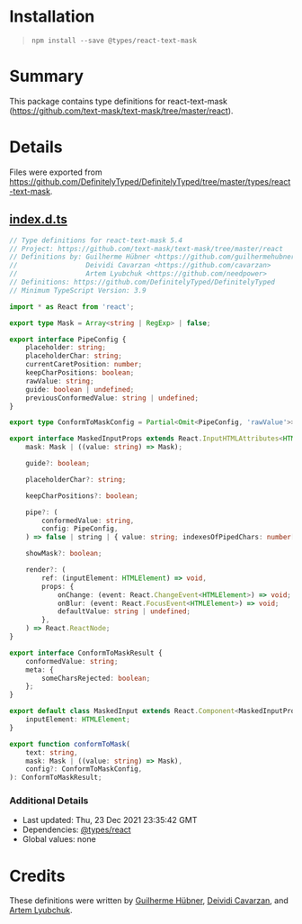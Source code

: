 # Installation
> `npm install --save @types/react-text-mask`

# Summary
This package contains type definitions for react-text-mask (https://github.com/text-mask/text-mask/tree/master/react).

# Details
Files were exported from https://github.com/DefinitelyTyped/DefinitelyTyped/tree/master/types/react-text-mask.
## [index.d.ts](https://github.com/DefinitelyTyped/DefinitelyTyped/tree/master/types/react-text-mask/index.d.ts)
````ts
// Type definitions for react-text-mask 5.4
// Project: https://github.com/text-mask/text-mask/tree/master/react
// Definitions by: Guilherme Hübner <https://github.com/guilhermehubner>
//                 Deividi Cavarzan <https://github.com/cavarzan>
//                 Artem Lyubchuk <https://github.com/needpower>
// Definitions: https://github.com/DefinitelyTyped/DefinitelyTyped
// Minimum TypeScript Version: 3.9

import * as React from 'react';

export type Mask = Array<string | RegExp> | false;

export interface PipeConfig {
    placeholder: string;
    placeholderChar: string;
    currentCaretPosition: number;
    keepCharPositions: boolean;
    rawValue: string;
    guide: boolean | undefined;
    previousConformedValue: string | undefined;
}

export type ConformToMaskConfig = Partial<Omit<PipeConfig, 'rawValue'>>;

export interface MaskedInputProps extends React.InputHTMLAttributes<HTMLInputElement> {
    mask: Mask | ((value: string) => Mask);

    guide?: boolean;

    placeholderChar?: string;

    keepCharPositions?: boolean;

    pipe?: (
        conformedValue: string,
        config: PipeConfig,
    ) => false | string | { value: string; indexesOfPipedChars: number[] };

    showMask?: boolean;

    render?: (
        ref: (inputElement: HTMLElement) => void,
        props: {
            onChange: (event: React.ChangeEvent<HTMLElement>) => void;
            onBlur: (event: React.FocusEvent<HTMLElement>) => void;
            defaultValue: string | undefined;
        },
    ) => React.ReactNode;
}

export interface ConformToMaskResult {
    conformedValue: string;
    meta: {
        someCharsRejected: boolean;
    };
}

export default class MaskedInput extends React.Component<MaskedInputProps, any> {
    inputElement: HTMLElement;
}

export function conformToMask(
    text: string,
    mask: Mask | ((value: string) => Mask),
    config?: ConformToMaskConfig,
): ConformToMaskResult;

````

### Additional Details
 * Last updated: Thu, 23 Dec 2021 23:35:42 GMT
 * Dependencies: [@types/react](https://npmjs.com/package/@types/react)
 * Global values: none

# Credits
These definitions were written by [Guilherme Hübner](https://github.com/guilhermehubner), [Deividi Cavarzan](https://github.com/cavarzan), and [Artem Lyubchuk](https://github.com/needpower).
